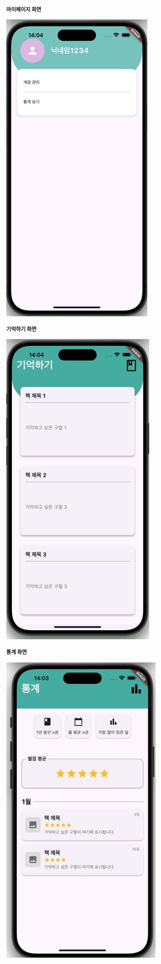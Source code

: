 #### 마이페이지 화면
![mypage](mypage.png)

#### 기억하기 화면
![remember](remember.png)

#### 통계 화면
![statistics](statistic.png)
